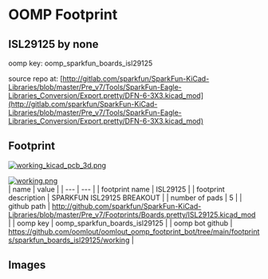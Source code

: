 # OOMP Footprint  
## ISL29125  by none  
  
oomp key: oomp_sparkfun_boards_isl29125  
  
source repo at: [http://gitlab.com/sparkfun/SparkFun-KiCad-Libraries/blob/master/Pre_v7/Tools/SparkFun-Eagle-Libraries_Conversion/Export.pretty/DFN-6-3X3.kicad_mod](http://gitlab.com/sparkfun/SparkFun-KiCad-Libraries/blob/master/Pre_v7/Tools/SparkFun-Eagle-Libraries_Conversion/Export.pretty/DFN-6-3X3.kicad_mod)  
## Footprint  
  
[![working_kicad_pcb_3d.png](working_kicad_pcb_3d_600.png)](working_kicad_pcb_3d.png)  
  
[![working.png](working_600.png)](working.png)  
| name | value | 
| --- | --- | 
| footprint name | ISL29125 | 
| footprint description | SPARKFUN ISL29125 BREAKOUT | 
| number of pads | 5 | 
| github path | http://github.com/sparkfun/SparkFun-KiCad-Libraries/blob/master/Pre_v7/Footprints/Boards.pretty/ISL29125.kicad_mod | 
| oomp key | oomp_sparkfun_boards_isl29125 | 
| oomp bot github | https://github.com/oomlout/oomlout_oomp_footprint_bot/tree/main/footprints/sparkfun_boards_isl29125/working | 
## Images  
